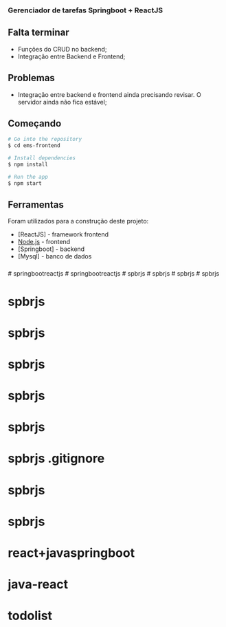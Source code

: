 ### Gerenciador de tarefas Springboot + ReactJS

## Falta terminar

- Funções do CRUD no backend;
- Integração entre Backend e Frontend;

## Problemas

- Integração entre backend e frontend ainda precisando revisar. O servidor ainda não fica estável;

## Começando

```bash
# Go into the repository
$ cd ems-frontend

# Install dependencies
$ npm install

# Run the app
$ npm start
```

## Ferramentas

Foram utilizados para a construção deste projeto:

- [ReactJS] - framework frontend
- [Node.js](https://nodejs.org/) - frontend
- [Springboot] - backend
- [Mysql] - banco de dados

###
#   s p r i n g b o o t r e a c t j s  
 #   s p r i n g b o o t r e a c t j s  
 #   s p b r j s  
 #   s p b r j s  
 #   s p b r j s  
 # spbrjs
# spbrjs
# spbrjs
# spbrjs
# spbrjs
# spbrjs
# spbrjs .gitignore
# spbrjs
# spbrjs
# react+javaspringboot
# java-react
# todolist
